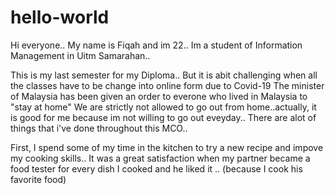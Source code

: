 # hello-world

Hi everyone.. My name is Fiqah and im 22.. 
Im a student of Information Management in Uitm Samarahan..

This is my last semester for my Diploma..
But it is abit challenging when all the classes have to be change into online form due to Covid-19
The minister of Malaysia has been given an order to everone who lived in Malaysia to "stay at home"
We are strictly not allowed to go out from home..actually, it is good for me because im not willing to go out eveyday..
There are alot of things that i've done throughout this MCO..

First, I spend some of my time in the kitchen to try a new recipe and impove my cooking skills..
It was a great satisfaction when my partner became a food tester for every dish I cooked and he liked it .. (because I cook his favorite food)
